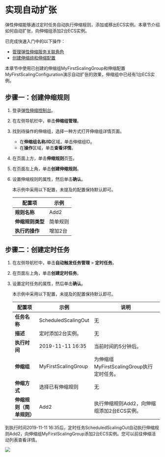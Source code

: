 # 实现自动扩张

弹性伸缩能够通过定时任务自动执行伸缩规则，添加或移出ECS实例。本章节介绍如何自动扩张，向伸缩组添加2台ECS实例。

已完成快速入门中的以下操作：

-   [管理弹性伸缩服务关联角色](/intl.zh-CN/快速入门/管理弹性伸缩服务关联角色.md)
-   [创建伸缩组和伸缩配置](/intl.zh-CN/快速入门/创建伸缩组和伸缩配置.md)

本章节中使用已创建的伸缩组MyFirstScalingGroup和伸缩配置MyFirstScalingConfiguration演示自动扩张的效果，伸缩组中已经有1台ECS实例。

## 步骤一：创建伸缩规则

1.  登录[弹性伸缩控制台](https://essnew.console.aliyun.com/)。

2.  在左侧导航栏中，单击**伸缩组管理**。

3.  找到待操作的伸缩组，选择一种方式打开伸缩组详情页面。

    -   在**伸缩组名称/ID**区域，单击伸缩组ID。
    -   在**操作**区域，单击**查看详情**。
4.  在页面上方，单击**伸缩规则**页签。

5.  在页面左上角，单击**创建伸缩规则**。

6.  设置伸缩规则的属性，然后单击**确认**。

    本示例中采用以下配置，未提及的配置保持默认即可。

    |配置项|示例|
    |---|--|
    |**规则名称**|Add2|
    |**伸缩规则类型**|简单规则|
    |**执行的操作**|增加2台|


## 步骤二：创建定时任务

1.  在左侧导航栏中，单击**自动触发任务管理** \> **定时任务**。

2.  在页面左上角，单击**创建定时任务**。

3.  设置定时任务的属性，然后单击**确认**。

    本示例中采用以下配置，未提及的配置保持默认即可。

    |配置项|示例|说明|
    |---|--|--|
    |**任务名称**|ScheduledScalingOut|无|
    |**描述**|定时添加2台实例。|无|
    |**执行时间**|2019-11-11 16:35|当前时间的5分钟后。|
    |**伸缩组**|MyFirstScalingGroup|为伸缩组MyFirstScalingGroup执行定时任务。|
    |**伸缩方式**|选择已有伸缩规则|无|
    |**伸缩规则（简单规则）**|Add2|执行伸缩规则Add2，向伸缩组添加2台ECS实例。|


到执行时间2019-11-11 16:35后，定时任务ScheduledScalingOut自动执行伸缩规则Add2，向伸缩组MyFirstScalingGroup添加2台ECS实例。您可以前往伸缩活动列表查看详情。

![](https://static-aliyun-doc.oss-cn-hangzhou.aliyuncs.com/assets/img/zh-CN/6940317951/p68058.png)

